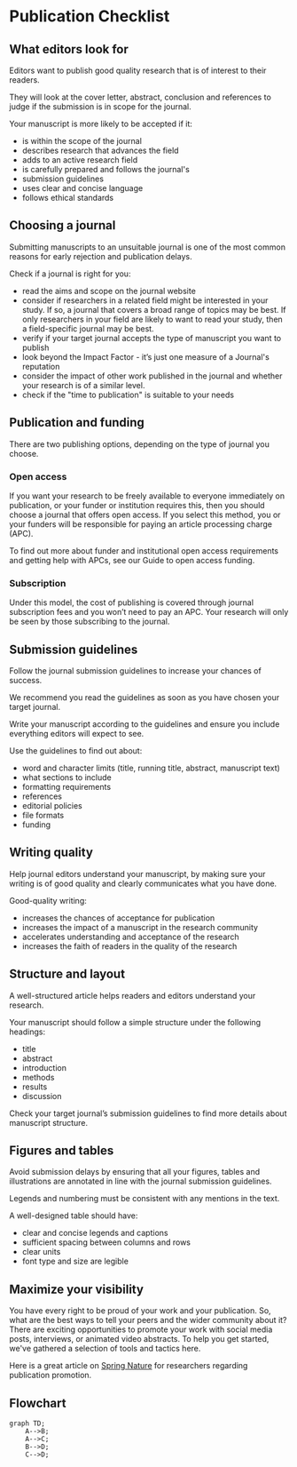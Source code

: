 # Publication Checklist

## What editors look for

Editors want to publish good quality research that is of interest to their readers.

They will look at the cover letter, abstract, conclusion and references to judge if the submission is in scope for the journal.

Your manuscript is more likely to be accepted if it:

- is within the scope of the journal
- describes research that advances the field
- adds to an active research field
- is carefully prepared and follows the journal's 
- submission guidelines
- uses clear and concise language
- follows ethical standards

## Choosing a journal

Submitting manuscripts to an unsuitable journal is one of the most common reasons for early rejection and publication delays.

Check if a journal is right for you:

- read the aims and scope on the journal website
- consider if researchers in a related field might be interested in your study. If so, a journal that covers a broad range of topics may be best. If only researchers in your field are likely to want to read your study, then a field-specific journal may be best.
- verify if your target journal accepts the type of manuscript you want to publish
- look beyond the Impact Factor - it’s just one measure of a Journal's reputation
- consider the impact of other work published in the journal and whether your research is of a similar level.
- check if the "time to publication" is suitable to your needs

## Publication and funding

There are two publishing options, depending on the type of journal you choose.

### Open access

If you want your research to be freely available to everyone immediately on publication, or your funder or institution requires this, then you should choose a journal that offers open access. If you select this method, you or your funders will be responsible for paying an article processing charge (APC).

To find out more about funder and institutional open access requirements and getting help with APCs, see our Guide to open access funding.

### Subscription

Under this model, the cost of publishing is covered through journal subscription fees and you won’t need to pay an APC. Your research will only be seen by those subscribing to the journal.

## Submission guidelines

Follow the journal submission guidelines to increase your chances of success.

We recommend you read the guidelines as soon as you have chosen your target journal.

Write your manuscript according to the guidelines and ensure you include everything editors will expect to see.

Use the guidelines to find out about:

- word and character limits (title, running title, abstract, manuscript text)
- what sections to include
- formatting requirements
- references
- editorial policies
- file formats
- funding

## Writing quality

Help journal editors understand your manuscript, by making sure your writing is of good quality and clearly communicates what you have done.

Good-quality writing:

- increases the chances of acceptance for publication
- increases the impact of a manuscript in the research community
- accelerates understanding and acceptance of the research
- increases the faith of readers in the quality of the research

## Structure and layout

A well-structured article helps readers and editors understand your research.

Your manuscript should follow a simple structure under the following headings:

- title
- abstract
- introduction
- methods
- results
- discussion

Check your target journal’s submission guidelines to find more details about manuscript structure.

## Figures and tables

Avoid submission delays by ensuring that all your figures, tables and illustrations are annotated in line with the journal submission guidelines.

Legends and numbering must be consistent with any mentions in the text.

A well-designed table should have:

- clear and concise legends and captions
- sufficient spacing between columns and rows
- clear units
- font type and size are legible

## Maximize your visibility

You have every right to be proud of your work and your publication. So, what are the best ways to tell your peers and the wider community about it? There are exciting opportunities to promote your work with social media posts, interviews, or animated video abstracts. To help you get started, we've gathered a selection of tools and tactics here.

Here is a great article on <a href="https://www.springernature.com/gp/researchers/publication-promotion">Spring Nature</a> for researchers regarding publication promotion.

## Flowchart

```mermaid
graph TD;
    A-->B;
    A-->C;
    B-->D;
    C-->D;
```